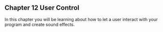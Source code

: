 <H2>Chapter 12 User Control</H2>

In this chapter you will be learning about how to let a user interact with your program and create sound effects. 

